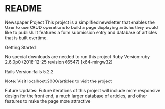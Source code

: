 # README

Newspaper Project
This project is a simplified newsletter that enables the User to use CRUD operations to build a page displaying articles they would like to publish. It features a form submission entry and database of articles that is built overtime. 

Getting Started

No special downloads are needed to run this project
Ruby Version:ruby 2.6.0p0 (2018-12-25 revision 66547) [x64-mingw32]

Rails Version:Rails 5.2.2


Note:
Visit localhost:3000/articles to visit the project

Future Updates:
Future iterations of this project will include more responsive design for the front end, a much larger database of articles, and other features to make the page more attractive

